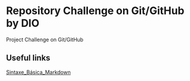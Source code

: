 # Repository Challenge on Git/GitHub by DIO
Project Challenge on Git/GitHub

## Useful links
[Sintaxe_Básica_Markdown](https://www.markdownguide.org/basic-syntax/)
